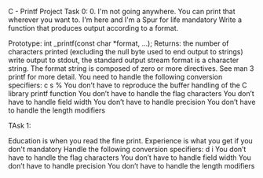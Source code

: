 C - Printf Project 
Task 0: 0. I'm not going anywhere. You can print that wherever you want to. I'm here and I'm a Spur for life mandatory Write a function that produces output according to a format.

Prototype: int _printf(const char *format, ...); Returns: the number of characters printed (excluding the null byte used to end output to strings) write output to stdout, the standard output stream format is a character string. The format string is composed of zero or more directives. See man 3 printf for more detail. You need to handle the following conversion specifiers: c s % You don’t have to reproduce the buffer handling of the C library printf function You don’t have to handle the flag characters You don’t have to handle field width You don’t have to handle precision You don’t have to handle the length modifiers

TAsk 1:

Education is when you read the fine print. Experience is what you get if you don't mandatory Handle the following conversion specifiers:
d i You don’t have to handle the flag characters You don’t have to handle field width You don’t have to handle precision You don’t have to handle the length modifiers
